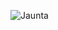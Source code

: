 ![Jaunta](https://images-wixmp-ed30a86b8c4ca887773594c2.wixmp.com/f/ce6cd538-4948-4b5b-bbdd-7bed3bce4c47/daqh3dy-70fd4116-c271-447b-b1ca-4e0dbfe80846.png?token=eyJ0eXAiOiJKV1QiLCJhbGciOiJIUzI1NiJ9.eyJzdWIiOiJ1cm46YXBwOjdlMGQxODg5ODIyNjQzNzNhNWYwZDQxNWVhMGQyNmUwIiwiaXNzIjoidXJuOmFwcDo3ZTBkMTg4OTgyMjY0MzczYTVmMGQ0MTVlYTBkMjZlMCIsIm9iaiI6W1t7InBhdGgiOiJcL2ZcL2NlNmNkNTM4LTQ5NDgtNGI1Yi1iYmRkLTdiZWQzYmNlNGM0N1wvZGFxaDNkeS03MGZkNDExNi1jMjcxLTQ0N2ItYjFjYS00ZTBkYmZlODA4NDYucG5nIn1dXSwiYXVkIjpbInVybjpzZXJ2aWNlOmZpbGUuZG93bmxvYWQiXX0.dh44FAB7Gr406E2i9GGcO_ChexaaKdcHz3H45R1e_7g)
